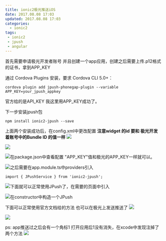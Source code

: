```yaml
---
title: ionic2极光推送iOS
date: 2017.08.08 17:03
updated: 2017.08.08 17:03
categories: 
  - ionic2
tags:
 - ionic2
 - jpush
 - angular
---
```

首先需要申请极光开发者账号 并且创建一个app应用，创建之后需要上传.p12格式的证书，拿到APP_KEY
<!-- more -->
通过 Cordova Plugins 安装，要求 Cordova CLI 5.0+：
```
cordova plugin add jpush-phonegap-plugin --variable APP_KEY=your_jpush_appkey
```
官方给的是API_KEY 我这里用APP_KEY成功了。

下一步安装jpush包
```
npm install ionic2-jpush --save
```

上面两个安装成功后，在config.xml中更改配置
**注意widget 的id 要和 极光开发着账号中的Bundle ID 的值一样**
![](https://yahuiimg.oss-cn-hangzhou.aliyuncs.com/202201171442018.png)

![](https://yahuiimg.oss-cn-hangzhou.aliyuncs.com/202201171442487.png)



![在package.json中查看配置 "APP_KEY"值和极光的APP_KEY一样就可以。](https://yahuiimg.oss-cn-hangzhou.aliyuncs.com/202201171442407.png)


![之后需要在app.module.ts中providers引入](https://yahuiimg.oss-cn-hangzhou.aliyuncs.com/202201171442702.png)


```
import { JPushService } from 'ionic2-jpush';
```
![下面就可以正常使用JPush了，在需要的页面中引入](https://yahuiimg.oss-cn-hangzhou.aliyuncs.com/202201171442923.png)


![在constructor中构造一个JPush](https://yahuiimg.oss-cn-hangzhou.aliyuncs.com/202201171511974.png)

下面可以正常使用官方文档给的方法 
也可以在极光上发送推送了
![](https://yahuiimg.oss-cn-hangzhou.aliyuncs.com/202201171442696.png)


![](https://yahuiimg.oss-cn-hangzhou.aliyuncs.com/202201171442938.png)

ps: app推送过之后会有一个角标1 打开应用后1没有消失，在xcode中发现注掉了两个方法
![](https://yahuiimg.oss-cn-hangzhou.aliyuncs.com/202201171443706.png)


